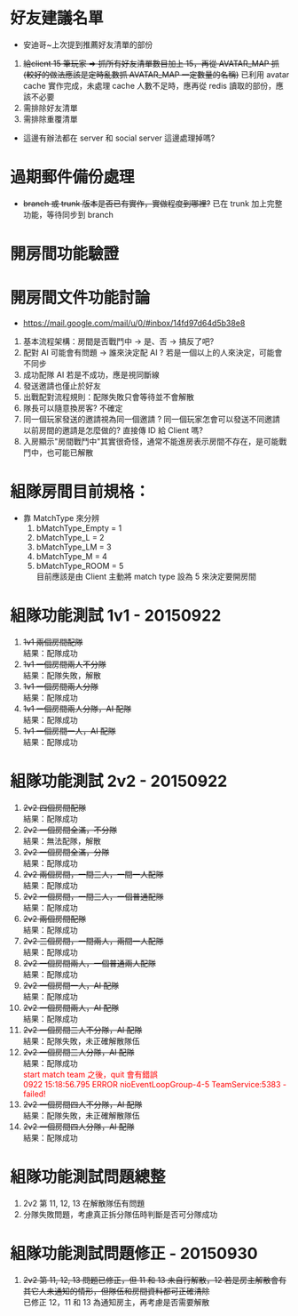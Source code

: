 # 好友建議名單
*  安迪哥~上次提到推薦好友清單的部份
  1.    ~~給client 15 筆玩家 => 抓所有好友清單數目加上 15，再從 AVATAR_MAP 抓(較好的做法應該是定時亂數抓 AVATAR_MAP 一定數量的名稱)~~ 已利用 avatar cache 實作完成，未處理 cache 人數不足時，應再從 redis 讀取的部份，應該不必要
  2.    需排除好友清單
  3.    需排除重覆清單    

* 這邊有辦法都在 server 和 social server 這邊處理掉嗎?

# 過期郵件備份處理
* ~~branch 或 trunk 版本是否已有實作，實做程度到哪裡?~~ 已在 trunk 加上完整功能，等待同步到 branch

# 開房間功能驗證

# 開房間文件功能討論
* https://mail.google.com/mail/u/0/#inbox/14fd97d64d5b38e8    
 1. 基本流程架構：房間是否戰鬥中 → 是、否 → 搞反了吧?    
 2. 配對 AI 可能會有問題 → 誰來決定配 AI ? 若是一個以上的人來決定，可能會不同步    
 3. 成功配隊 AI 若是不成功，應是視同斷線    
 4. 發送邀請也僅止於好友    
 5. 出戰配對流程規則：配隊失敗只會等待並不會解散    
 6. 隊長可以隨意換房客? 不確定    
 7. 同一個玩家發送的邀請視為同一個邀請 ? 同一個玩家怎會可以發送不同邀請    
    以前房間的邀請是怎麼做的? 直接傳 ID 給 Client 嗎?    
 8. 入房顯示"房間戰鬥中"其實很奇怪，通常不能進房表示房間不存在，是可能戰鬥中，也可能已解散    

# 組隊房間目前規格：
* 靠 MatchType 來分辨
  1. bMatchType_Empty = 1
  2. bMatchType_L = 2
  3. bMatchType_LM = 3
  4. bMatchType_M = 4
  5. bMatchType_ROOM = 5    
  目前應該是由 Client 主動將 match type 設為 5 來決定要開房間

# 組隊功能測試 1v1 - 20150922
  1. ~~1v1 兩個房間配隊~~    
     結果：配隊成功    
  2. ~~1v1 一個房間兩人不分隊~~    
     結果：配隊失敗，解散    
  3. ~~1v1 一個房間兩人分隊~~    
     結果：配隊成功    
  4. ~~1v1 一個房間兩人分隊，AI 配隊~~    
     結果：配隊成功    
  5. ~~1v1 一個房間一人，AI 配隊~~    
     結果：配隊成功    

# 組隊功能測試 2v2 - 20150922
  1. ~~2v2 四個房間配隊~~    
     結果：配隊成功    
  2. ~~2v2 一個房間全滿，不分隊~~    
     結果：無法配隊，解散    
  3. ~~2v2 一個房間全滿，分隊~~    
     結果：配隊成功    
  4. ~~2v2 兩個房間，一間三人，一間一人配隊~~    
     結果：配隊成功    
  5. ~~2v2 一個房間，一間三人，一個普通配隊~~    
     結果：配隊成功    
  6. ~~2v2 兩個房間配隊~~     
     結果：配隊成功    
  7. ~~2v2 三個房間，一間兩人，兩間一人配隊~~    
     結果：配隊成功    
  8. ~~2v2 一個房間兩人，一個普通兩人配隊~~    
     結果：配隊成功    
  9. ~~2v2 一個房間一人，AI 配隊~~    
     結果：配隊成功    
  10. ~~2v2 一個房間兩人，AI 配隊~~    
      結果：配隊成功    
  11. ~~2v2 一個房間三人不分隊，AI 配隊~~    
      結果：配隊失敗，未正確解散隊伍    
  12. ~~2v2 一個房間三人分隊，AI 配隊~~    
      結果：配隊成功    
      <font color='red'>
      start match team 之後，quit 會有錯誤    
      0922 15:18:56.795 ERROR nioEventLoopGroup-4-5 TeamService:5383 - failed! 
      </font>
  13. ~~2v2 一個房間四人不分隊，AI 配隊~~    
      結果：配隊失敗，未正確解散隊伍    
  14. ~~2v2 一個房間四人分隊，AI 配隊~~    
      結果：配隊成功    
  
# 組隊功能測試問題總整
  1. 2v2 第 11, 12, 13 在解散隊伍有問題    
  2. 分隊失敗問題，考慮真正拆分隊伍時判斷是否可分隊成功

# 組隊功能測試問題修正 - 20150930
  1. ~~2v2 第 11, 12, 13 問題已修正，但 11 和 13 未自行解散，12 若是房主解散會有其它人未通知的情形，但隊伍和房間資料都可正確清除~~    
     已修正 12，11 和 13 為通知房主，再考慮是否需要解散
